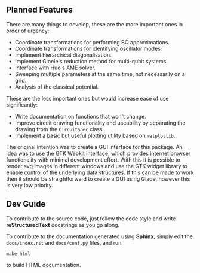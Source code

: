 <h2> Planned Features </h2>

There are many things to develop, these are the more important ones in order of urgency:

 * Coordinate transformations for performing BO approximations.
 * Coordinate transformations for identifying oscillator modes.
 * Implement hierarchical diagonalisation.
 * Implement Gioele's reduction method for multi-qubit systems.
 * Interface with Huo's AME solver.
 * Sweeping multiple parameters at the same time, not necessarily on a grid.
 * Analysis of the classical potential.

These are the less important ones but would increase ease of use significantly:

 * Write documentation on functions that won't change.
 * Improve circuit drawing functionality and useability by separating the drawing from the `CircuitSpec` class.
 * Implement a basic but useful plotting utility based on `matplotlib`.

The original intention was to create a GUI interface for this package. An idea was to use the GTK Webkit interface, which provides internet browser functionality with minimal development effort. With this it is possible to render svg images in different windows and use the GTK widget library to enable control of the underlying data structures. If this can be made to work then it should be straightforward to create a GUI using Glade, however this is very low priority.

<h2> Dev Guide </h2>

To contribute to the source code, just follow the code style and write __reStructuredText__ docstrings as you go along.

To contribute to the documentation generated using __Sphinx__, simply edit the `docs/index.rst` and `docs/conf.py` files, and run

```Shell
make html
```

to build HTML documentation.
